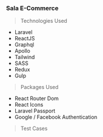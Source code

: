 ### Sala E-Commerce

> Technologies Used
- Laravel 
- ReactJS
- Graphql
- Apollo
- Tailwind
- SASS
- Redux
- Gulp 
> Packages Used
- React Router Dom
- React Icons
- Laravel Passport
- Google / Facebook Authentication

> Test Cases
